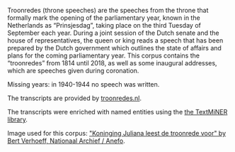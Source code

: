 Troonredes (throne speeches) are the speeches from the throne that formally mark the opening of the parliamentary year, known in the Netherlands as “Prinsjesdag”, taking place on the third Tuesday of September each year. During a joint session of the Dutch senate and the house of representatives, the queen or king reads a speech that has been prepared by the Dutch government which outlines the state of affairs and plans for the coming parliamentary year. This corpus contains the “troonredes” from 1814 until 2018, as well as some inaugural addresses, which are speeches given during coronation.

Missing years: in 1940-1944 no speech was written.

The transcripts are provided by [troonredes.nl](https://www.troonredes.nl).

The transcripts were enriched with named entities using the [the TextMiNER library](https://github.com/CentreForDigitalHumanities/TextMiNER).

Image used for this corpus: ["Koninging Juliana leest de troonrede voor" by Bert Verhoeff, Nationaal Archief / Anefo](http://hdl.handle.net/10648/ad93a2dc-d0b4-102d-bcf8-003048976d84).
